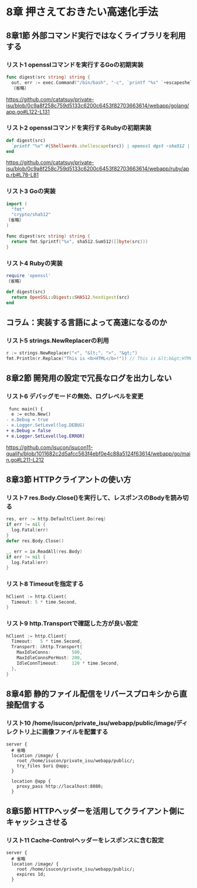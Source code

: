 # 8章 押さえておきたい高速化手法

## 8章1節 外部コマンド実行ではなくライブラリを利用する

### リスト1 opensslコマンドを実行するGoの初期実装

```go
func digest(src string) string {
  out, err := exec.Command("/bin/bash", "-c", `printf "%s" `+escapeshellarg(src)+` | openssl dgst -sha512 | sed 's/^.*= //'`).Output()
  （省略）
```

https://github.com/catatsuy/private-isu/blob/0c9a8f258c759d5133c6200c6453f82703663614/webapp/golang/app.go#L122-L131

### リスト2 opensslコマンドを実行するRubyの初期実装

```ruby
def digest(src)
  `printf "%s" #{Shellwords.shellescape(src)} | openssl dgst -sha512 | sed 's/^.*= //'`.strip
end
```

https://github.com/catatsuy/private-isu/blob/0c9a8f258c759d5133c6200c6453f82703663614/webapp/ruby/app.rb#L78-L81

### リスト3 Goの実装

```go
import (
  "fmt"
  "crypto/sha512"
（省略）
)

func digest(src string) string {
  return fmt.Sprintf("%x", sha512.Sum512([]byte(src)))
}
```

### リスト4 Rubyの実装

```ruby
require 'openssl'
（省略）

def digest(src)
  return OpenSSL::Digest::SHA512.hexdigest(src)
end
```

## コラム：実装する言語によって高速になるのか

### リスト5 strings.NewReplacerの利用

```go
r := strings.NewReplacer("<", "&lt;", ">", "&gt;")
fmt.Println(r.Replace("This is <b>HTML</b>!")) // This is &lt;b&gt;HTML&lt;/b&gt;!
```

## 8章2節 開発用の設定で冗長なログを出力しない

### リスト6 デバッグモードの無効、ログレベルを変更

```diff
 func main() {
  e := echo.New()
- e.Debug = true
- e.Logger.SetLevel(log.DEBUG)
+ e.Debug = false
+ e.Logger.SetLevel(log.ERROR)
```

https://github.com/isucon/isucon11-qualify/blob/1011682c2d5afcc563f4ebf0e4c88a5124f63614/webapp/go/main.go#L211-L212

## 8章3節 HTTPクライアントの使い方

### リスト7 res.Body.Close()を実行して、レスポンスのBodyを読み切る

```go
res, err := http.DefaultClient.Do(req)
if err != nil {
  log.Fatal(err)
}
defer res.Body.Close()

_, err = io.ReadAll(res.Body)
if err != nil {
  log.Fatal(err)
}
```

### リスト8 Timeoutを指定する

``` go
hClient := http.Client{
  Timeout: 5 * time.Second,
}
```

### リスト9 http.Transportで確認した方が良い設定

``` go
hClient := http.Client{
  Timeout:   5 * time.Second,
  Transport: &http.Transport{
    MaxIdleConns:        500,
    MaxIdleConnsPerHost: 200,
    IdleConnTimeout:     120 * time.Second,
  },
}
```

## 8章4節 静的ファイル配信をリバースプロキシから直接配信する

### リスト10 /home/isucon/private_isu/webapp/public/image/ディレクトリ上に画像ファイルを配置する

```nginx
server {
  # 省略
  location /image/ {
    root /home/isucon/private_isu/webapp/public/;
    try_files $uri @app;
  }

  location @app {
    proxy_pass http://localhost:8080;
  }
```

## 8章5節 HTTPヘッダーを活用してクライアント側にキャッシュさせる

### リスト11 Cache-Controlヘッダーをレスポンスに含む設定

```nginx
server {
  # 省略
  location /image/ {
    root /home/isucon/private_isu/webapp/public/;
    expires 1d;
  }
```
